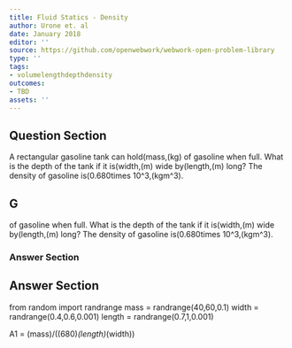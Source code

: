 ```yaml
---
title: Fluid Statics - Density
author: Urone et. al
date: January 2018
editor: ''
source: https://github.com/openwebwork/webwork-open-problem-library
type: ''
tags:
- volumelengthdepthdensity
outcomes:
- TBD
assets: ''
---
```


## Question Section 

A rectangular gasoline tank can hold(mass,(kg) of gasoline when full. What is the depth of the tank if it is(width,(m) wide by(length,(m) long? The density of gasoline is(0.680times 10^3,(kgm^3).
## G
of gasoline when full. What is the depth of the tank if it is(width,(m) wide by(length,(m) long? The density of gasoline is(0.680times 10^3,(kgm^3).
### Answer Section


## Answer Section

from random import randrange
mass = randrange(40,60,0.1)
width = randrange(0.4,0.6,0.001)
length = randrange(0.7,1,0.001)

A1 = (mass)/((680)*(length)*(width))